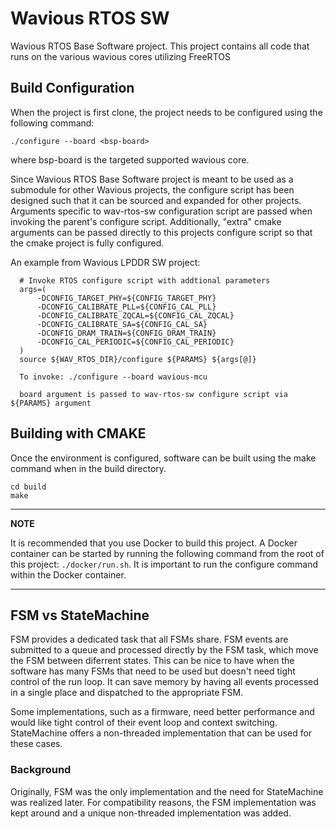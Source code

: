 # Wavious RTOS SW

Wavious RTOS Base Software project. This project contains all code
that runs on the various wavious cores utilizing FreeRTOS

## Build Configuration
When the project is first clone, the project needs to be configured using the
following command:
~~~
./configure --board <bsp-board>
~~~
where bsp-board is the targeted supported wavious core.

Since Wavious RTOS Base Software project is meant to be used as a submodule
for other Wavious projects, the configure script has been designed such that
it can be sourced and expanded for other projects. Arguments specific to
wav-rtos-sw configuration script are passed when invoking the parent's configure
script. Additionally, "extra" cmake arguments can be passed directly to this
projects configure script so that the cmake project is fully configured.

An example from Wavious LPDDR SW project:
~~~
  # Invoke RTOS configure script with addtional parameters
  args=(
      -DCONFIG_TARGET_PHY=${CONFIG_TARGET_PHY}
      -DCONFIG_CALIBRATE_PLL=${CONFIG_CAL_PLL}
      -DCONFIG_CALIBRATE_ZQCAL=${CONFIG_CAL_ZQCAL}
      -DCONFIG_CALIBRATE_SA=${CONFIG_CAL_SA}
      -DCONFIG_DRAM_TRAIN=${CONFIG_DRAM_TRAIN}
      -DCONFIG_CAL_PERIODIC=${CONFIG_CAL_PERIODIC}
  )
  source ${WAV_RTOS_DIR}/configure ${PARAMS} ${args[@]}

  To invoke: ./configure --board wavious-mcu

  board argument is passed to wav-rtos-sw configure script via ${PARAMS} argument
~~~

## Building with CMAKE ##
Once the environment is configured, software can be
built using the make command when in the build directory.
~~~
cd build
make
~~~

---
**NOTE**

It is recommended that you use Docker to build this project. A Docker container
can be started by running the following command from the root of this project:
`./docker/run.sh`. It is important to run the configure command within the
Docker container.

---

## FSM vs StateMachine
FSM provides a dedicated task that all FSMs share. FSM events are submitted
to a queue and processed directly by the FSM task, which move the FSM
between diferrent states. This can be nice to have when the software has
many FSMs that need to be used but doesn't need tight control of the
run loop. It can save memory by having all events processed in a single
place and dispatched to the appropriate FSM.

Some implementations, such as a firmware, need better performance and would
like tight control of their event loop and context switching. StateMachine
offers a non-threaded implementation that can be used for these cases.

### Background
Originally, FSM was the only implementation and the need for StateMachine
was realized later. For compatibility reasons, the FSM implementation
was kept around and a unique non-threaded implementation was added.
